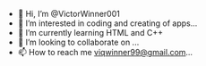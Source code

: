 - 👋 Hi, I’m @VictorWinner001
- 👀 I’m interested in coding and creating of apps...
- 🌱 I’m currently learning HTML and C++
- 💞️ I’m looking to collaborate on ...
- 📫 How to reach me viqwinner99@gmail.com...

<!---
VictorWinner001/VictorWinner001 is a ✨ special ✨ repository because its `README.md` (this file) appears on your GitHub profile.
You can click the Preview link to take a look at your changes.
--->
